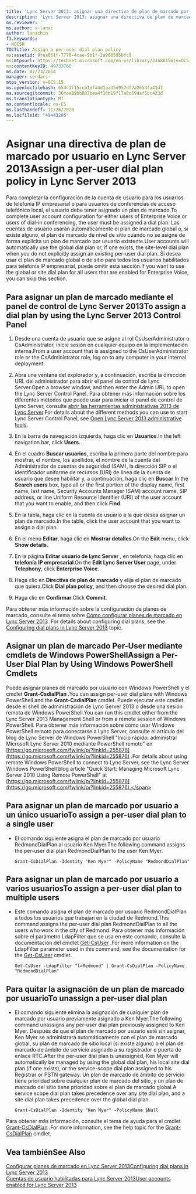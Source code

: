 ```yaml
---
title: 'Lync Server 2013: asignar una directiva de plan de marcado por usuario'
description: 'Lync Server 2013: asignar una directiva de plan de marcado para cada usuario.'
ms.reviewer: ''
ms.author: v-lanac
author: lanachin
f1.keywords:
- NOCSH
TOCTitle: Assign a per-user dial plan policy
ms:assetid: 9fea861f-7770-4cae-9b1f-2a960595bfc9
ms:mtpsurl: https://technet.microsoft.com/en-us/library/JJ688156(v=OCS.15)
ms:contentKeyID: 49733760
ms.date: 07/23/2014
manager: serdars
mtps_version: v=OCS.15
ms.openlocfilehash: 654c1f15ccb1efa4d1aa35d957df7a2654fa41d7
ms.sourcegitcommit: 36fee89bb887bea4f18b19f17a8c69daf5bc423d
ms.translationtype: MT
ms.contentlocale: es-ES
ms.lasthandoff: 11/26/2020
ms.locfileid: "49443205"
---
```

# <a name="assign-a-per-user-dial-plan-policy-in-lync-server-2013"></a><span data-ttu-id="842bd-103">Asignar una directiva de plan de marcado por usuario en Lync Server 2013</span><span class="sxs-lookup"><span data-stu-id="842bd-103">Assign a per-user dial plan policy in Lync Server 2013</span></span>

 


<span data-ttu-id="842bd-104">Para completar la configuración de la cuenta de usuario para los usuarios de telefonía IP empresarial o para usuarios de conferencias de acceso telefónico local, el usuario debe tener asignado un plan de marcado.</span><span class="sxs-lookup"><span data-stu-id="842bd-104">To complete user account configuration for either users of Enterprise Voice or users of dial-in conferencing, the user must be assigned a dial plan.</span></span> <span data-ttu-id="842bd-105">Las cuentas de usuario usarán automáticamente el plan de marcado global o, si existe alguno, el plan de marcado de nivel de sitio cuando no se asigne de forma explícita un plan de marcado por usuario existente.</span><span class="sxs-lookup"><span data-stu-id="842bd-105">User accounts will automatically use the global dial plan or, if one exists, the site-level dial plan when you do not explicitly assign an existing per-user dial plan.</span></span> <span data-ttu-id="842bd-106">Si desea usar el plan de marcado global o de sitio para todos los usuarios habilitados para telefonía IP empresarial, puede omitir esta sección.</span><span class="sxs-lookup"><span data-stu-id="842bd-106">If you want to use the global or site dial plan for all users that are enabled for Enterprise Voice, you can skip this section.</span></span>

## <a name="to-assign-a-dial-plan-by-using-the-lync-server-2013-control-panel"></a><span data-ttu-id="842bd-107">Para asignar un plan de marcado mediante el panel de control de Lync Server 2013</span><span class="sxs-lookup"><span data-stu-id="842bd-107">To assign a dial plan by using the Lync Server 2013 Control Panel</span></span>

1.  <span data-ttu-id="842bd-108">Desde una cuenta de usuario que se asigne al rol CsUserAdministrator o CsAdministrator, inicie sesión en cualquier equipo en la implementación interna.</span><span class="sxs-lookup"><span data-stu-id="842bd-108">From a user account that is assigned to the CsUserAdministrator role or the CsAdministrator role, log on to any computer in your internal deployment.</span></span>

2.  <span data-ttu-id="842bd-109">Abra una ventana del explorador y, a continuación, escriba la dirección URL del administrador para abrir el panel de control de Lync Server.</span><span class="sxs-lookup"><span data-stu-id="842bd-109">Open a browser window, and then enter the Admin URL to open the Lync Server Control Panel.</span></span> <span data-ttu-id="842bd-110">Para obtener más información sobre los diferentes métodos que puede usar para iniciar el panel de control de Lync Server, consulte [abrir las herramientas administrativas 2013 de Lync Server](lync-server-2013-open-lync-server-administrative-tools.md).</span><span class="sxs-lookup"><span data-stu-id="842bd-110">For details about the different methods you can use to start Lync Server Control Panel, see [Open Lync Server 2013 administrative tools](lync-server-2013-open-lync-server-administrative-tools.md).</span></span>

3.  <span data-ttu-id="842bd-111">En la barra de navegación izquierda, haga clic en **Usuarios**.</span><span class="sxs-lookup"><span data-stu-id="842bd-111">In the left navigation bar, click **Users**.</span></span>

4.  <span data-ttu-id="842bd-112">En el cuadro **Buscar usuarios**, escriba la primera parte del nombre para mostrar, el nombre, los apellidos, el nombre de la cuenta del Administrador de cuentas de seguridad (SAM), la dirección SIP o el identificador uniforme de recursos (URI) de línea de la cuenta de usuario que desee habilitar y, a continuación, haga clic en **Buscar**.</span><span class="sxs-lookup"><span data-stu-id="842bd-112">In the **Search users** box, type all or the first portion of the display name, first name, last name, Security Accounts Manager (SAM) account name, SIP address, or line Uniform Resource Identifier (URI) of the user account that you want to enable, and then click **Find**.</span></span>

5.  <span data-ttu-id="842bd-113">En la tabla, haga clic en la cuenta de usuario a la que desea asignar un plan de marcado.</span><span class="sxs-lookup"><span data-stu-id="842bd-113">In the table, click the user account that you want to assign a dial plan.</span></span>

6.  <span data-ttu-id="842bd-114">En el menú **Editar**, haga clic en **Mostrar detalles**.</span><span class="sxs-lookup"><span data-stu-id="842bd-114">On the **Edit** menu, click **Show details**.</span></span>

7.  <span data-ttu-id="842bd-115">En la página **Editar usuario de Lync Server** , en telefonía, haga clic en **telefonía** **IP empresarial**.</span><span class="sxs-lookup"><span data-stu-id="842bd-115">On the **Edit Lync Server User** page, under **Telephony**, click **Enterprise Voice**.</span></span>

8.  <span data-ttu-id="842bd-116">Haga clic en **Directiva de plan de marcado** y elija el plan de marcado que quiera.</span><span class="sxs-lookup"><span data-stu-id="842bd-116">Click **Dial plan policy**, and then choose the desired dial plan.</span></span>

9.  <span data-ttu-id="842bd-117">Haga clic en **Confirmar**.</span><span class="sxs-lookup"><span data-stu-id="842bd-117">Click **Commit**.</span></span>

<span data-ttu-id="842bd-118">Para obtener más información sobre la configuración de planes de marcado, consulte el tema sobre [Cómo configurar planes de marcado en Lync Server 2013](lync-server-2013-configuring-dial-plans.md) .</span><span class="sxs-lookup"><span data-stu-id="842bd-118">For details about configuring dial plans, see the [Configuring dial plans in Lync Server 2013](lync-server-2013-configuring-dial-plans.md) topic.</span></span>

## <a name="assign-a-per-user-dial-plan-by-using-windows-powershell-cmdlets"></a><span data-ttu-id="842bd-119">Asignar un plan de marcado Per-User mediante cmdlets de Windows PowerShell</span><span class="sxs-lookup"><span data-stu-id="842bd-119">Assign a Per-User Dial Plan by Using Windows PowerShell Cmdlets</span></span>

<span data-ttu-id="842bd-120">Puede asignar planes de marcado por usuario con Windows PowerShell y el cmdlet **Grant-CsdialPlan** .</span><span class="sxs-lookup"><span data-stu-id="842bd-120">You can assign per-user dial plans with Windows PowerShell and the **Grant-CsdialPlan** cmdlet.</span></span> <span data-ttu-id="842bd-121">Puede ejecutar este cmdlet desde el shell de administración de Lync Server 2013 o desde una sesión remota de Windows PowerShell.</span><span class="sxs-lookup"><span data-stu-id="842bd-121">You can run this cmdlet either from the Lync Server 2013 Management Shell or from a remote session of Windows PowerShell.</span></span> <span data-ttu-id="842bd-122">Para obtener más información sobre cómo usar Windows PowerShell remoto para conectarse a Lync Server, consulte el artículo del blog de Lync Server de Windows PowerShell "Inicio rápido: administrar Microsoft Lync Server 2010 mediante PowerShell remoto" en [https://go.microsoft.com/fwlink/p/?linkId=255876](https://go.microsoft.com/fwlink/p/?linkid=255876) .</span><span class="sxs-lookup"><span data-stu-id="842bd-122">For details about using remote Windows PowerShell to connect to Lync Server, see the Lync Server Windows PowerShell blog article "Quick Start: Managing Microsoft Lync Server 2010 Using Remote PowerShell" at [https://go.microsoft.com/fwlink/p/?linkId=255876](https://go.microsoft.com/fwlink/p/?linkid=255876).</span></span>

## <a name="to-assign-a-per-user-dial-plan-to-a-single-user"></a><span data-ttu-id="842bd-123">Para asignar un plan de marcado por usuario a un único usuario</span><span class="sxs-lookup"><span data-stu-id="842bd-123">To assign a per-user dial plan to a single user</span></span>

  - <span data-ttu-id="842bd-124">El comando siguiente asigna el plan de marcado por usuario RedmondDialPlan al usuario Ken Myer.</span><span class="sxs-lookup"><span data-stu-id="842bd-124">The following command assigns the per-user dial plan RedmondDialPlan to the user Ken Myer.</span></span>
    
        Grant-CsDialPlan -Identity "Ken Myer" -PolicyName "RedmondDialPlan"

## <a name="to-assign-a-per-user-dial-plan-to-multiple-users"></a><span data-ttu-id="842bd-125">Para asignar un plan de marcado por usuario a varios usuarios</span><span class="sxs-lookup"><span data-stu-id="842bd-125">To assign a per-user dial plan to multiple users</span></span>

  - <span data-ttu-id="842bd-126">Este comando asigna el plan de marcado por usuario RedmondDialPlan a todos los usuarios que trabajan en la ciudad de Redmond.</span><span class="sxs-lookup"><span data-stu-id="842bd-126">This command assigns the per-user dial plan RedmondDialPlan to all the users who work in the city of Redmond.</span></span> <span data-ttu-id="842bd-127">Para obtener más información sobre el parámetro LdapFilter que se usa en este comando, consulte la documentación del cmdlet [Get-CsUser](https://technet.microsoft.com/library/gg398125\(v=ocs.15\)) .</span><span class="sxs-lookup"><span data-stu-id="842bd-127">For more information on the LdapFilter parameter used in this command, see the documentation for the [Get-CsUser](https://technet.microsoft.com/library/gg398125\(v=ocs.15\)) cmdlet.</span></span>
    
        Get-CsUser -LdapFilter "l=Redmond" | Grant-CsDialPlan -PolicyName "RedmondDialPlan"

## <a name="to-unassign-a-per-user-dial-plan"></a><span data-ttu-id="842bd-128">Para quitar la asignación de un plan de marcado por usuario</span><span class="sxs-lookup"><span data-stu-id="842bd-128">To unassign a per-user dial plan</span></span>

  - <span data-ttu-id="842bd-129">El comando siguiente elimina la asignación de cualquier plan de marcado por usuario previamente asignado a Ken Myer.</span><span class="sxs-lookup"><span data-stu-id="842bd-129">The following command unassigns any per-user dial plan previously assigned to Ken Myer.</span></span> <span data-ttu-id="842bd-130">Después de que el plan de marcado por usuario esté sin asignar, Ken Myer se administrará automáticamente con el plan de marcado global, su plan de marcado de sitio local (si existe alguno) o el plan de marcado de ámbito de servicio asignado a su registrador o puerta de enlace RTC.</span><span class="sxs-lookup"><span data-stu-id="842bd-130">After the per-user dial plan is unassigned, Ken Myer will automatically be managed by using the global dial plan, his local site dial plan (if one exists), or the service-scope dial plan assigned to his Registrar or PSTN gateway.</span></span> <span data-ttu-id="842bd-131">Un plan de marcado de ámbito de servicio tiene prioridad sobre cualquier plan de marcado del sitio, y un plan de marcado del sitio tiene prioridad sobre el plan de marcado global.</span><span class="sxs-lookup"><span data-stu-id="842bd-131">A service scope dial plan takes precedence over any site dial plan, and a site dial plan takes precedence over the global dial plan.</span></span>
    
        Grant-CsDialPlan -Identity "Ken Myer" -PolicyName $Null

<span data-ttu-id="842bd-132">Para obtener más información, consulte el tema de ayuda para el cmdlet [Grant-CsDialPlan](https://technet.microsoft.com/library/gg398547\(v=ocs.15\)) .</span><span class="sxs-lookup"><span data-stu-id="842bd-132">For more information, see the help topic for the [Grant-CsDialPlan](https://technet.microsoft.com/library/gg398547\(v=ocs.15\)) cmdlet.</span></span>

## <a name="see-also"></a><span data-ttu-id="842bd-133">Vea también</span><span class="sxs-lookup"><span data-stu-id="842bd-133">See Also</span></span>


[<span data-ttu-id="842bd-134">Configurar planes de marcado en Lync Server 2013</span><span class="sxs-lookup"><span data-stu-id="842bd-134">Configuring dial plans in Lync Server 2013</span></span>](lync-server-2013-configuring-dial-plans.md)  
[<span data-ttu-id="842bd-135">Cuentas de usuario habilitadas para Lync Server 2013</span><span class="sxs-lookup"><span data-stu-id="842bd-135">User accounts enabled for Lync Server 2013</span></span>](lync-server-2013-user-accounts-enabled-for-lync-server.md)

